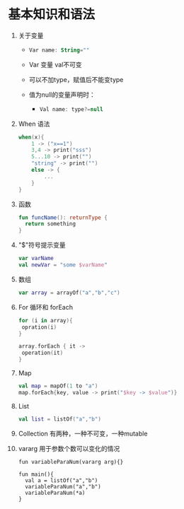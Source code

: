 # 基本知识和语法

1. 关于变量
      - ```kotlin
        Var name: String="" 
        ```

      - Var 变量 val不可变 

      - 可以不加type，赋值后不能变type 

    - 值为null的变量声明时： 

      - ```kotlin
        Val name: type?=null 
        ```

2. When 语法

      ```kotlin
      when(x){
          1 -> ("x==1")
          3,4 -> print("sss")
          5...10 -> print("")
          "string" -> print("")
          else -> {
              ...
          }
      }
      ```

      

3. 函数

      ```kotlin
      fun funcName(): returnType {
      	return something
      }
      ```

      

4. "$"符号提示变量 

   ```kotlin
   var varName
   val newVar = "some $varName"
   ```

5. 数组

   ```kotlin
   var array = arrayOf("a","b","c")
   ```

6. For 循环和 forEach

   ```kotlin
   for (i in array){
   	opration(i)
   }
   ```

   ```kotlin
   array.forEach { it ->
   	operation(it)
   }
   ```

7. Map

      ```kotlin
      val map = mapOf(1 to "a")
      map.forEach{key, value -> print("$key -> $value")}
      ```

8. List

      ```kotlin
      val list = listOf("a","b")
      ```

9. Collection 有两种，一种不可变，一种mutable

10. vararg 用于参数个数可以变化的情况

      ```
      fun variableParaNum(vararg arg){}
      
      fun main(){
      	val a = listOf("a","b")
      	variableParaNum("a","b")
      	variableParaNum(*a)
      }
      ```

      